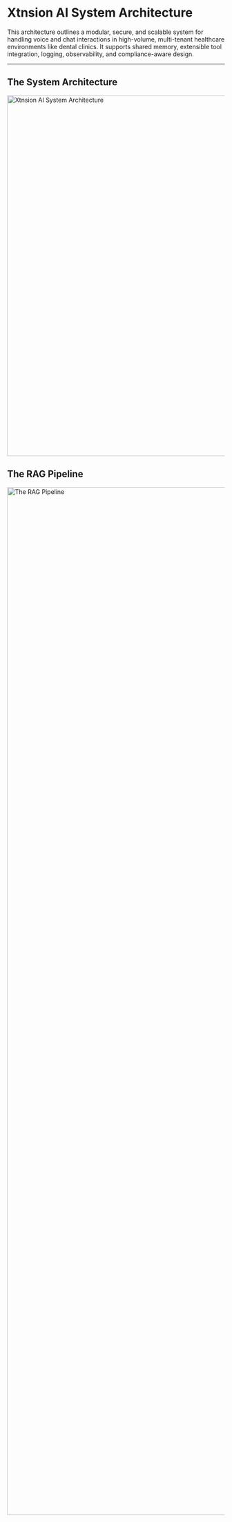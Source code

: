 # Xtnsion AI System Architecture

This architecture outlines a modular, secure, and scalable system for handling voice and chat interactions in high-volume, multi-tenant healthcare environments like dental clinics. It supports shared memory, extensible tool integration, logging, observability, and compliance-aware design.

---
## The System Architecture
<img width="1365" height="833" alt="Xtnsion AI System Architecture" src="https://github.com/user-attachments/assets/76fecfcc-27ca-449d-8b5a-8e07b151cb46" />

## The RAG Pipeline
<img width="4464" height="2374" alt="The RAG Pipeline" src="https://github.com/user-attachments/assets/5a5b7dde-c454-4c15-934b-55b5996bbae2" />
